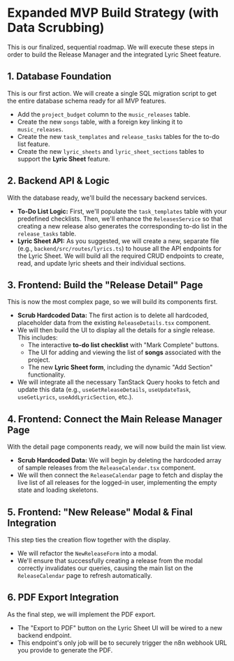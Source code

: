 # Expanded MVP Build Strategy (with Data Scrubbing)

This is our finalized, sequential roadmap. We will execute these steps in order to build the Release Manager and the integrated Lyric Sheet feature.

## 1. Database Foundation
This is our first action. We will create a single SQL migration script to get the entire database schema ready for all MVP features.
* Add the `project_budget` column to the `music_releases` table.
* Create the new `songs` table, with a foreign key linking it to `music_releases`.
* Create the new `task_templates` and `release_tasks` tables for the to-do list feature.
* Create the new `lyric_sheets` and `lyric_sheet_sections` tables to support the **Lyric Sheet** feature.

## 2. Backend API & Logic
With the database ready, we'll build the necessary backend services.
* **To-Do List Logic:** First, we'll populate the `task_templates` table with your predefined checklists. Then, we'll enhance the `ReleasesService` so that creating a new release also generates the corresponding to-do list in the `release_tasks` table.
* **Lyric Sheet API:** As you suggested, we will create a new, separate file (e.g., `backend/src/routes/lyrics.ts`) to house all the API endpoints for the Lyric Sheet. We will build all the required CRUD endpoints to create, read, and update lyric sheets and their individual sections.

## 3. Frontend: Build the "Release Detail" Page
This is now the most complex page, so we will build its components first.
* **Scrub Hardcoded Data:** The first action is to delete all hardcoded, placeholder data from the existing `ReleaseDetails.tsx` component.
* We will then build the UI to display all the details for a single release. This includes:
    * The interactive **to-do list checklist** with "Mark Complete" buttons.
    * The UI for adding and viewing the list of **songs** associated with the project.
    * The new **Lyric Sheet form**, including the dynamic "Add Section" functionality.
* We will integrate all the necessary TanStack Query hooks to fetch and update this data (e.g., `useGetReleaseDetails`, `useUpdateTask`, `useGetLyrics`, `useAddLyricSection`, etc.).

## 4. Frontend: Connect the Main Release Manager Page
With the detail page components ready, we will now build the main list view.
* **Scrub Hardcoded Data:** We will begin by deleting the hardcoded array of sample releases from the `ReleaseCalendar.tsx` component.
* We will then connect the `ReleaseCalendar` page to fetch and display the live list of all releases for the logged-in user, implementing the empty state and loading skeletons.

## 5. Frontend: "New Release" Modal & Final Integration
This step ties the creation flow together with the display.
* We will refactor the `NewReleaseForm` into a modal.
* We'll ensure that successfully creating a release from the modal correctly invalidates our queries, causing the main list on the `ReleaseCalendar` page to refresh automatically.

## 6. PDF Export Integration
As the final step, we will implement the PDF export.
* The "Export to PDF" button on the Lyric Sheet UI will be wired to a new backend endpoint.
* This endpoint's only job will be to securely trigger the n8n webhook URL you provide to generate the PDF.